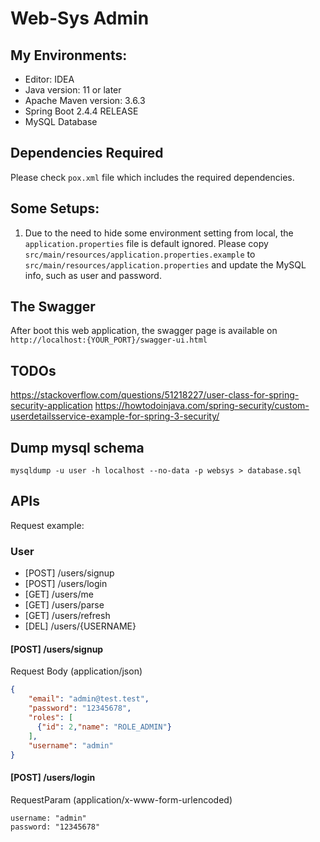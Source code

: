 # Web-Sys Admin

## My Environments:

* Editor: IDEA
* Java version: 11 or later
* Apache Maven version: 3.6.3
* Spring Boot 2.4.4 RELEASE
* MySQL Database

## Dependencies Required

Please check `pox.xml` file which includes the required dependencies.

## Some Setups:

1. Due to the need to hide some environment setting from local, the `application.properties` file is default ignored. Please copy `src/main/resources/application.properties.example` to `src/main/resources/application.properties` and update the MySQL info, such as user and password.


## The Swagger

After boot this web application, the swagger page is available on  `http://localhost:{YOUR_PORT}/swagger-ui.html`


## TODOs

https://stackoverflow.com/questions/51218227/user-class-for-spring-security-application
https://howtodoinjava.com/spring-security/custom-userdetailsservice-example-for-spring-3-security/

## Dump mysql schema

```
mysqldump -u user -h localhost --no-data -p websys > database.sql
```


## APIs

Request example:

### User

* [POST] /users/signup 
* [POST] /users/login
* [GET]  /users/me
* [GET]  /users/parse
* [GET]  /users/refresh
* [DEL]  /users/{USERNAME}

#### [POST] /users/signup

Request Body (application/json)

```json
{
    "email": "admin@test.test",
    "password": "12345678",
    "roles": [
      {"id": 2,"name": "ROLE_ADMIN"}
    ],
    "username": "admin"
}
```

#### [POST] /users/login

RequestParam (application/x-www-form-urlencoded)

```
username: "admin"
password: "12345678"
```